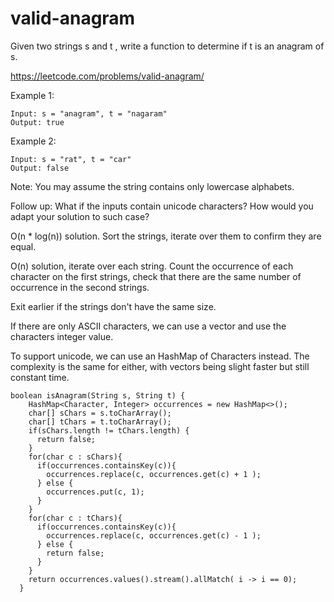 # valid-anagram
Given two strings s and t , write a function to determine if t is an anagram of s.

https://leetcode.com/problems/valid-anagram/

Example 1:
```
Input: s = "anagram", t = "nagaram"
Output: true
```
Example 2:
```
Input: s = "rat", t = "car"
Output: false
```
Note:
You may assume the string contains only lowercase alphabets.

Follow up:
What if the inputs contain unicode characters? How would you adapt your solution to such case?

O(n * log(n)) solution. Sort the strings, iterate over them to confirm they are equal.

O(n) solution, iterate over each string. Count the occurrence of each character on the first strings, check that there are the same number of occurrence in the second strings. 

Exit earlier if the strings don't have the same size.

If there are only ASCII characters, we can use a vector and use the characters integer value. 

To support unicode, we can use an HashMap of Characters instead. The complexity is the same for either, with vectors being slight faster but still constant time. 


```
boolean isAnagram(String s, String t) {
    HashMap<Character, Integer> occurrences = new HashMap<>();
    char[] sChars = s.toCharArray();
    char[] tChars = t.toCharArray();
    if(sChars.length != tChars.length) {
      return false;
    }
    for(char c : sChars){
      if(occurrences.containsKey(c)){
        occurrences.replace(c, occurrences.get(c) + 1 );
      } else {
        occurrences.put(c, 1);
      }
    }
    for(char c : tChars){
      if(occurrences.containsKey(c)){
        occurrences.replace(c, occurrences.get(c) - 1 );
      } else {
        return false;
      }
    }
    return occurrences.values().stream().allMatch( i -> i == 0);
  }
```
